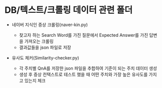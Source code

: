 # DB/텍스트/크롤링 데이터 관련 폴더 
- 네이버 지식인 증상 크롤링(naver-kin.py)
    - 찾고자 하는 Search Word를 가진 질문에서 Expected Answer를 가진 답변을 가져오는 크롤링
    - 결과값들을 json 파일로 저장

- 유사도 체커(Similarity-checker.py)
    - 각 주치별 QnA를 저장한 json 파일을 추합하여 기준이 되는 주치 데이터 생성
    - 생성 후 증상 컨택스트로 테스트 했을 때 어떤 주치와 가장 높은 유사도를 가지고 있는지 체크
